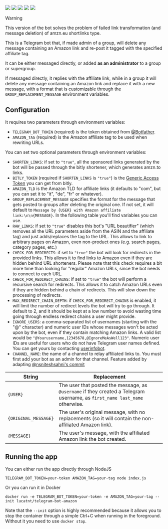 [![](https://img.shields.io/github/issues/lucatnt/telegram-bot-amazon.svg)](https://github.com/LucaTNT/telegram-bot-amazon/issues) [![](https://img.shields.io/github/issues-pr-raw/lucatnt/telegram-bot-amazon.svg)](https://github.com/LucaTNT/telegram-bot-amazon/pulls) [![](https://img.shields.io/docker/pulls/gfsolone/telegram-bot-amazon.svg)](https://hub.docker.com/r/gfsolone/telegram-bot-amazon) [![](https://img.shields.io/docker/cloud/build/gfsolone/telegram-bot-amazon.svg)](https://hub.docker.com/r/gfsolone/telegram-bot-amazon) [![](https://img.shields.io/docker/image-size/gfsolone/telegram-bot-amazon/latest.svg)](https://hub.docker.com/r/gfsolone/telegram-bot-amazon)

> [!WARNING]
>
> This version of the bot solves the problem of failed link transformation (and message deletion) of amzn.eu shortlinks type.


This is a Telegram bot that, if made admin of a group, will delete any message
containing an Amazon link and re-post it tagged with the specified affiliate tag.

It can be either messaged directly, or added **as an administrator** to a group or supergroup.

If messaged directly, it replies with the affiliate link, while in a group it will delete any message containing an Amazon link and replace it with a new message, with a format that is customizable through the `GROUP_REPLACEMENT_MESSAGE` environment variables.

## Configuration

It requires two parameters through environment variables:

- `TELEGRAM_BOT_TOKEN` (required) is the token obtained from [@Botfather](https://t.me/botfather).
- `AMAZON_TAG` (required) is the Amazon affiliate tag to be used when rewriting URLs.

You can set two optional parameters through environment variables:

- `SHORTEN_LINKS`: if set to `"true"`, all the sponsored links generated by the bot will be passed through the bitly shortener, which generates amzn.to links.
- `BITLY_TOKEN` (required if `SHORTEN_LINKS` is `"true"`) is the [Generic Access Token](https://bitly.is/accesstoken) you can get from bitly.
- `AMAZON_TLD` is the Amazon TLD for affiliate links (it defaults to "com", but you can set it to "it", "de", "fr" or whatever).
- `GROUP_REPLACEMENT_MESSAGE` specifies the format for the message that gets posted to groups after deleting the original one. If not set, it will default to `Message by {USER} with Amazon affiliate link:\n\n{MESSAGE}`. In the following table you'll find variables you can use.
- `RAW_LINKS`: if set to `"true"` disables this bot's "URL beautifier" (which removes all the URL parameters aside from the ASIN and the affiliate tag) and just adds/replaces the tag to the URL. This allows to link to arbitrary pages on Amazon, even non-product ones (e.g. search pages, category pages, etc.)
- `CHECK_FOR_REDIRECTS`: if set to `"true"` the bot will look for redirects in the provided links. This allows it to find links to Amazon even if they are hidden behind URL shorteners. Please note that this check requires a bit more time than looking for "regular" Amazon URLs, since the bot needs to connect to each URL.
- `CHECK_FOR_REDIRECT_CHAINS`: if set to `"true"` the bot will perform a recursive search for redirects. This allows it to catch Amazon URLs even if they are hidden behind a chain of redirects. This will slow down the processing of redirects.
- `MAX_REDIRECT_CHAIN_DEPTH`: if `CHECK_FOR_REDIRECT_CHAINS` is enabled, it will limit the number of redirect levels the bot will try to go through. It default to 2, and it should be kept at a low number to avoid wasting time going through endless redirect chains a user might provide.
- `IGNORE_USERS`: a comma-separated list of usernames (starting with the "@" character) and numeric user IDs whose messages won't be acted upon by the bot, even if they contain matching Amazon links. A valid list would be `"@Yourusername,12345678,@IgnoreMeAsWell123"`. Numeric user IDs are useful for users who do not have Telegram user names defined. You can get yours by contacting [userinfobot](https://t.me/useridinfobot).
- `CHANNEL_NAME`: the name of a channel to relay affiliated links to. You must first add your bot as an admin for that channel. Feature added by adapting [@nsniteshsahni's commit](https://github.com/nsniteshsahni/telegram-bot-amazon/commit/b1b814083c83089f44293adbd622ac87be8f19e8)

| String               | Replacement                                                                                                                |
| -------------------- | -------------------------------------------------------------------------------------------------------------------------- |
| `{USER}`             | The user that posted the message, as `@username` if they created a Telegram username, as `first_name last_name` otherwise. |
| `{ORIGINAL_MESSAGE}` | The user's original message, with no replacements (so it will contain the non-affiliated Amazon link).                     |
| `{MESSAGE}`          | The user's message, with the affiliated Amazon link the bot created.                                                       |

## Running the app

You can either run the app directly through NodeJS

    TELEGRAM_BOT_TOKEN=your-token AMAZON_TAG=your-tag node index.js

Or you can run it in Docker

    docker run -e TELEGRAM_BOT_TOKEN=your-token -e AMAZON_TAG=your-tag --init lucatnt/telegram-bot-amazon

Note that the `--init` option is highly recommended because it allows you to stop the container through a simple Ctrl+C when running in the foreground. Without it you need to use `docker stop`.
